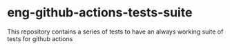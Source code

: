 # eng-github-actions-tests-suite
This repository contains a series of tests to have an always working suite of tests for github actions
